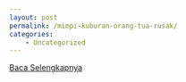 ```yaml
---
layout: post
permalink: /mimpi-kuburan-orang-tua-rusak/
categories:
    - Uncategorized
---
```


[Baca Selengkapnya](/09)